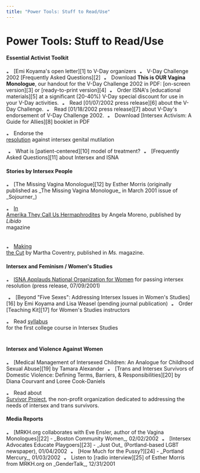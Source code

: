 ```yaml
---
title: "Power Tools: Stuff to Read/Use"
---
```


# Power Tools: Stuff to Read/Use

  


#### Essential Activist Toolkit

  
<p class=m2>  
<img src="../../img/arrow-mini.gif" width=16 height=7 alt="* ">  
[Emi Koyama's open letter][1] to V-Day organizers  
  
<img src="../../img/blank.gif" width=1 height=6 alt="">  
  
<img src="../../img/arrow-mini.gif" width=16 height=7 alt="* ">  
V-Day Challenge 2002 [Frequently Asked Questions][2]  
  
<img src="../../img/blank.gif" width=1 height=6 alt="">  
  
<img src="../../img/arrow-mini.gif" width=16 height=7 alt="* ">  
Download <b class=dr>This is OUR Vagina Monologue</b>, our handout for the V-Day Challenge 2002 in PDF: [on-screen version][3] or [ready-to-print version][4]  
  
<img src="../../img/blank.gif" width=1 height=6 alt="">  
  
<img src="../../img/arrow-mini.gif" width=16 height=7 alt="* ">  
Order ISNA's [educational materials][5] at a significant (20-40%) V-Day special discount for use in your V-Day activities.  
  
<img src="../../img/blank.gif" width=1 height=6 alt="">  
  
<img src="../../img/arrow-mini.gif" width=16 height=7 alt="* ">  
Read [01/07/2002 press release][6] about the V-Day Challenge.  
  
<img src="../../img/blank.gif" width=1 height=6 alt="">  
  
<img src="../../img/arrow-mini.gif" width=16 height=7 alt="* ">  
Read [01/18/2002 press release][7] about V-Day's endorsement of V-Day Challenge 2002.  
  
<img src="../../img/blank.gif" width=1 height=6 alt="">  
  
<img src="../../img/arrow-mini.gif" width=16 height=7 alt="* ">  
Download [Intersex  
Activism: A Guide for Allies][8] booklet in PDF  
  
<img src="../../img/blank.gif" width=1 height=6 alt="">  
  
<img src="../../img/arrow-mini.gif" width=16 height=7 alt="* "> Endorse the  
[resolution][9] against intersex genital mutilation  
  
<img src="../../img/blank.gif" width=1 height=6 alt="">  
  
<img src="../../img/arrow-mini.gif" width=16 height=7 alt="* ">  
What is [patient-centered][10] model of treatment?  
  
<img src="../../img/blank.gif" width=1 height=6 alt="">  
  
<img src="../../img/arrow-mini.gif" width=16 height=7 alt="* ">  
[Frequently Asked Questions][11] about Intersex and ISNA  
  
</p>  


#### Stories by Intersex People

  
<p class=m2> <img src="../../img/arrow-mini.gif" width=16 height=7 alt="* ">  
[The Missing Vagina Monologue][12] by Esther  
Morris (originally published as _The Missing Vagina Monologue_ in March  
2001 issue of _Sojourner_)  
  
<img src="../../img/blank.gif" width=1 height=6 alt="">  
  
<img src="../../img/arrow-mini.gif" width=16 height=7 alt="* "> [In  
Amerika They Call Us Hermaphrodites][13] by Angela Moreno, published by _Libido_  
magazine  
  
<img src="../../img/blank.gif" width=1 height=6 alt="">  
  
<img src="../../img/arrow-mini.gif" width=16 height=7 alt="* "> [Making  
the Cut][14] by Martha Coventry, published in _Ms._ magazine.  
  
</p>  


#### Intersex and Feminism / Women's Studies<p class=m2>

  
<img src="../../img/arrow-mini.gif" width=16 height=7 alt="* "> [ISNA Applauds National Organization for Women][15] for passing intersex resolution (press release, 07/09/2001)  
  
<img src="../../img/blank.gif" width=1 height=6 alt="">  
  
<img src="../../img/arrow-mini.gif" width=16 height=7 alt="* ">  
[Beyond "Five Sexes": Addressing Intersex Issues in Women's Studies][16] by Emi Koyama and Lisa Weasel (pending journal publication)  
  
<img src="../../img/blank.gif" width=1 height=6 alt="">  
  
<img src="../../img/arrow-mini.gif" width=16 height=7 alt="* ">  
Order [Teaching  
Kit][17] for Women's Studies instructors  
  
<img src="../../img/blank.gif" width=1 height=6 alt="">  
  
<img src="../../img/arrow-mini.gif" width=16 height=7 alt="* "> Read [syllabus][18]  
for the first college course in Intersex Studies  
  
<img src="../../img/blank.gif" width=1 height=6 alt="">  
  
  


#### Intersex and Violence Against Women<p class=m2>

  
<img src="../../img/arrow-mini.gif" width=16 height=7 alt="* ">  
[Medical Management of Intersexed Children: An Analogue for Childhood Sexual Abuse][19] by Tamara Alexander  
  
<img src="../../img/blank.gif" width=1 height=6 alt="">  
  
<img src="../../img/arrow-mini.gif" width=16 height=7 alt="* ">  
[Trans and Intersex Survivors of Domestic Violence: Defining Terms, Barriers, & Responsibilities][20] by Diana Courvant and Loree Cook-Daniels  
  
<img src="../../img/blank.gif" width=1 height=6 alt="">  
  
<img src="../../img/arrow-mini.gif" width=16 height=7 alt="* "> Read about  
[Survivor Project][21], the non-profit organization dedicated to addressing the needs of intersex and trans survivors.  
  
</p>

#### Media Reports<p class=m2>

  
  
<img src="../../img/arrow-mini.gif" width=16 height=7 alt="* ">  
[MRKH.org collaborates with Eve Ensler, author of the Vagina Monologues][22] - _Boston Community Women_, 02/02/2002  
  
<img src="../../img/blank.gif" width=1 height=6 alt="">  
  
<img src="../../img/arrow-mini.gif" width=16 height=7 alt="* ">  
[Intersex Advocates Educate Playgoers][23] - _Just Out_ (Portland-based LGBT newspaper), 01/04/2002  
  
<img src="../../img/blank.gif" width=1 height=6 alt="">  
  
<img src="../../img/arrow-mini.gif" width=16 height=7 alt="* ">  
[How Much for the Pussy?][24] - _Portland Mercury_, 01/03/2002  
  
<img src="../../img/blank.gif" width=1 height=6 alt="">  
  
<img src="../../img/arrow-mini.gif" width=16 height=7 alt="* ">  
Listen to [radio interview][25] of Esther Morris from MRKH.org on _GenderTalk_, 12/31/2001  
  
</p>

 [1]: vday-email.html
 [2]: vday-faq.html
 [3]: vday-flier-web.pdf
 [4]: vday-flier-print.pdf
 [5]: store.html
 [6]: ../../pr/pr20020107.html
 [7]: ../../pr/pr20020118.html
 [8]: http://eminism.org/zines/pdf-zn/intersex-activism-web.pdf
 [9]: ../../library/resolution.html
 [10]: ../../library/dreger-compare.html
 [11]: ../../faq/index.html
 [12]: ../../library/missingvagina.html
 [13]: http://www.libidomag.com/nakedbrunch/archive/hermaphrodites.html
 [14]: http://www.msmagazine.com/oct00/makingthecut.html
 [15]: ../../pr/pr07-09-01.html
 [16]: http://eminism.org/academic/fivesexes.html
 [17]: ../../store/store-teaching.html
 [18]: http://eminism.org/academics/2002-intersex-class.html
 [19]: ../../library/analog.html
 [20]: http://www.survivorproject.org/defbarresp.html
 [21]: http://www.survivorproject.org/
 [22]: http://www.communitywomen.com/news/article.html?id=23
 [23]: 20020104-justout.html
 [24]: http://www.portlandmercury.com/2002-01-03/other_news.html
 [25]: http://www.gendertalk.com/real/300/gt342.shtml